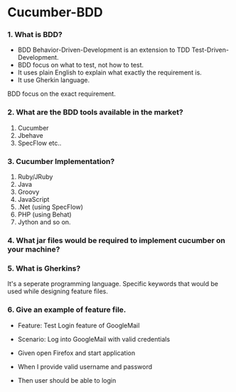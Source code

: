 # Cucumber-BDD

### 1. What is BDD? 
* BDD Behavior-Driven-Development is an extension to TDD Test-Driven-Development. 
* BDD focus on what to test, not how to test. 
* It uses plain English to explain what exactly the requirement is. 
* It use Gherkin language. 

BDD focus on the exact requirement. 

### 2. What are the BDD tools available in the market? 
1. Cucumber
2. Jbehave
3. SpecFlow etc.. 

### 3. Cucumber Implementation? 
1. Ruby/JRuby
2. Java
3. Groovy
4. JavaScript
5. .Net (using SpecFlow)
6. PHP (using Behat)
7. Jython and so on. 

### 4. What jar files would be required to implement cucumber on your machine? 

### 5. What is Gherkins? 
It's a seperate programming language. Specific keywords that would be used while designing feature files. 

### 6. Give an example of feature file.
*  Feature: Test Login feature of GoogleMail 

*   Scenario: Log into GoogleMail with valid credentials
*   Given open Firefox and start application
*   When I provide valid username and password
*   Then user should be able to login



